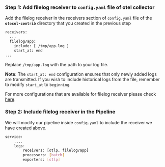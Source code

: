 ### Step 1: Add filelog receiver to `config.yaml` file of otel collector

Add the filelog receiver in the receivers section of `config.yaml` file of the **`otecol-contrib`** directory that you created in the previous step

```bash
receivers:
  ...
  filelog/app:
    include: [ /tmp/app.log ]
    start_at: end
...
```
Replace `/tmp/app.log` with the path to your log file.

**Note:** The `start_at: end` configuration ensures that only newly added logs are transmitted. If you wish to include historical logs from the file, remember to modify `start_at` to `beginning`.

For more configurations that are available for filelog receiver please check [here](https://github.com/open-telemetry/opentelemetry-collector-contrib/tree/main/receiver/filelogreceiver).

### Step 2: Include filelog receiver in the Pipeline
We will modify our pipeline inside `config.yaml` to include the receiver we have created above.
```bash
service:
    ....
    logs:
        receivers: [otlp, filelog/app]
        processors: [batch]
        exporters: [otlp]
```
